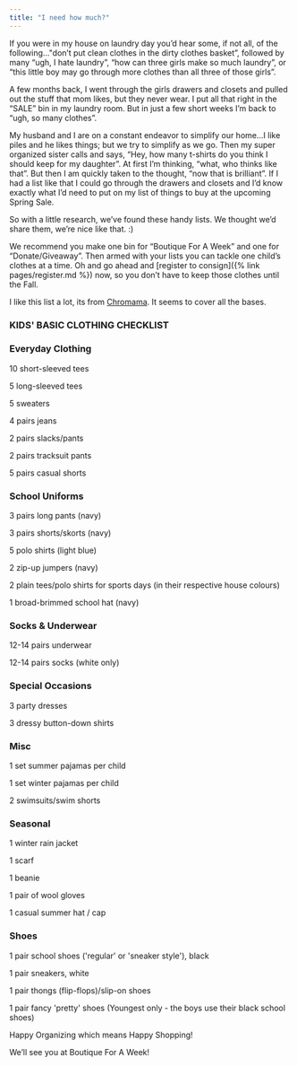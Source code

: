 ```yaml
---
title: "I need how much?"
---
```


If you were in my house on laundry day you’d hear some, if not all, of the following..."don’t put clean clothes in the dirty clothes basket”, followed by many “ugh, I hate laundry”, “how can three girls make so much laundry”, or “this little boy may go through more clothes than all three of those girls”.

A few months back, I went through the girls drawers and closets and pulled out the stuff that mom likes, but they never wear. I put all that right in the “SALE” bin in my laundry room. But in just a few short weeks I’m back to “ugh, so many clothes”.

My husband and I are on a constant endeavor to simplify our home...I like piles and he likes things; but we try to simplify as we go. Then my super organized sister calls and says, “Hey, how many t-shirts do you think I should keep for my daughter”. At first I’m thinking, “what, who thinks like that”. But then I am quickly taken to the thought, “now that is brilliant”. If I had a list like that I could go through the drawers and closets and I’d know exactly what I’d need to put on my list of things to buy at the upcoming Spring Sale.

So with a little research, we’ve found these handy lists. We thought we’d share them, we’re nice like that. :)

We recommend you make one bin for “Boutique For A Week” and one for “Donate/Giveaway”. Then armed with your lists you can tackle one child’s clothes at a time. Oh and go ahead and [register to consign]({% link pages/register.md %}) now, so you don’t have to keep those clothes until the Fall.

I like this list a lot, its from [Chromama](https://chromama.blogspot.com/2011/05/basic-clothing-checklist-for-kids-or.html). It seems to cover all the bases.

### KIDS' BASIC CLOTHING CHECKLIST

### Everyday Clothing

10 short-sleeved tees

5 long-sleeved tees

5 sweaters

4 pairs jeans

2 pairs slacks/pants

2 pairs tracksuit pants

5 pairs casual shorts

### School Uniforms

3 pairs long pants (navy)

3 pairs shorts/skorts (navy)

5 polo shirts (light blue)

2 zip-up jumpers (navy)

2 plain tees/polo shirts for sports days (in their respective house colours)

1 broad-brimmed school hat (navy)

### Socks & Underwear

12-14 pairs underwear

12-14 pairs socks (white only)

### Special Occasions

3 party dresses

3 dressy button-down shirts

### Misc

1 set summer pajamas per child

1 set winter pajamas per child

2 swimsuits/swim shorts

### Seasonal

1 winter rain jacket

1 scarf

1 beanie

1 pair of wool gloves

1 casual summer hat / cap

### Shoes

1 pair school shoes ('regular' or 'sneaker style'), black

1 pair sneakers, white

1 pair thongs (flip-flops)/slip-on shoes

1 pair fancy 'pretty' shoes (Youngest only - the boys use their black school shoes)

Happy Organizing which means Happy Shopping!

We’ll see you at Boutique For A Week!
